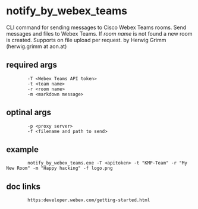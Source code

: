 notify_by_webex_teams
=====================
CLI command for sending messages to Cisco Webex Teams rooms.
Send messages and files to Webex Teams. If *room name* is not found a new room is created.
Supports on file upload per request. 
by Herwig Grimm (herwig.grimm at aon.at)

required args
-------------
			-T <Webex Teams API token>
			-t <team name>
			-r <room name>
			-m <markdown message>

 optinal args
 ------------
			-p <proxy server>
			-f <filename and path to send>

 example
 -------
			notify_by_webex_teams.exe -T <apitoken> -t "KMP-Team" -r "My New Room" -m "Happy hacking" -f logo.png

 doc links
 ---------
			https:developer.webex.com/getting-started.html
